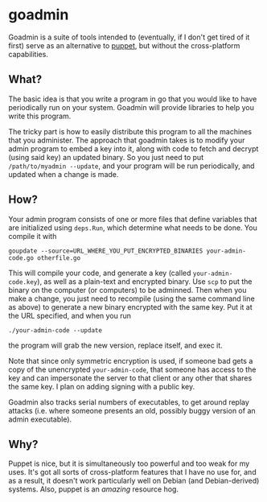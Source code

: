 goadmin
=======

Goadmin is a suite of tools intended to (eventually, if I don't get
tired of it first) serve as an alternative to
[puppet](http://www.puppetlabs.com), but without the cross-platform
capabilities.

What?
-----

The basic idea is that you write a program in go that you would like
to have periodically run on your system.  Goadmin will provide
libraries to help you write this program.

The tricky part is how to easily distribute this program to all the
machines that you administer.  The approach that goadmin takes is to
modify your admin program to embed a key into it, along with code to
fetch and decrypt (using said key) an updated binary.  So you just
need to put `/path/to/myadmin --update`, and your program will be run
periodically, and updated when a change is made.

How?
----

Your admin program consists of one or more files that define variables
that are initialized using `deps.Run`, which determine what needs to
be done.  You compile it with

    goupdate --source=URL_WHERE_YOU_PUT_ENCRYPTED_BINARIES your-admin-code.go otherfile.go

This will compile your code, and generate a key (called
`your-admin-code.key`), as well as a plain-text and encrypted binary.
Use `scp` to put the binary on the computer (or computers) to be
adminned.  Then when you make a change, you just need to recompile
(using the same command line as above) to generate a new binary
encrypted with the same key.  Put it at the URL specified, and when
you run

    ./your-admin-code --update

the program will grab the new version, replace itself, and exec it.

Note that since only symmetric encryption is used, if someone bad gets
a copy of the unencrypted `your-admin-code`, that someone has access
to the key and can impersonate the server to that client or any other
that shares the same key.  I plan on adding signing with a public key.

Goadmin also tracks serial numbers of executables, to get around
replay attacks (i.e. where someone presents an old, possibly buggy
version of an admin executable).

Why?
----

Puppet is nice, but it is simultaneously too powerful and too weak for
my uses.  It's got all sorts of cross-platform features that I have no
use for, and as a result, it doesn't work particularly well on Debian
(and Debian-derived) systems.  Also, puppet is an *amazing* resource
hog.
